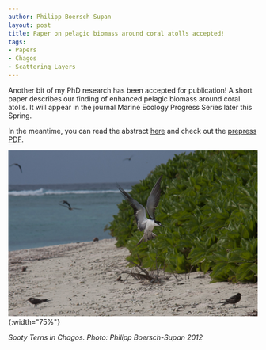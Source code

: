 ```yaml
---
author: Philipp Boersch-Supan
layout: post
title: Paper on pelagic biomass around coral atolls accepted!
tags:
- Papers
- Chagos
- Scattering Layers
---
```



Another bit of my PhD research has been accepted for publication! A short paper describes our finding of enhanced pelagic biomass around coral atolls. It will appear in the journal Marine Ecology Progress Series later this Spring. 

In the meantime, you can read the abstract [here](http://dx.doi.org/10.3354/meps11675) and check out the [prepress PDF](/public/MEPS_BIOT_prepress.pdf).  


![Sooty Tern](/public/images/Chagos-Pelagic-1200px-wm-7517.jpg){:width="75%"}

*Sooty Terns in Chagos. Photo: Philipp Boersch-Supan 2012*

